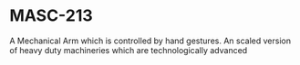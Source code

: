 # MASC-213
A Mechanical Arm which is controlled by hand gestures. An scaled version of heavy duty machineries which are technologically advanced 
